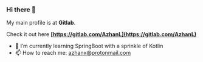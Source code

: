 ### Hi there 👋

My main profile is at **Gitlab**. 

Check it out here **[https://gitlab.com/AzhanL](https://gitlab.com/AzhanL)**

- 🌱 I’m currently learning SpringBoot with a sprinkle of Kotlin
- 📫 How to reach me: [azhanx@protonmail.com](mailto:azhanx@protonmail.com)


<!--
**AzhanL/AzhanL** is a ✨ _special_ ✨ repository because its `README.md` (this file) appears on your GitHub profile.

Here are some ideas to get you started:

- 🔭 I’m currently working on ...
- 🌱 I’m currently learning ...
- 👯 I’m looking to collaborate on ...
- 🤔 I’m looking for help with ...
- 💬 Ask me about ...
- 📫 How to reach me: ...
- 😄 Pronouns: ...
- ⚡ Fun fact: ...
-->
